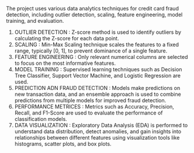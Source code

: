  The project uses various data analytics techniques for credit card fraud detection, including outlier detection, scaling, feature engineering, model training, and evaluation.
1. OUTLIER DETECTION :
   Z-score method is used to identify outliers by calculating the Z-score for each data point.
3. SCALING :
   Min-Max Scaling technique scales the features to a fixed range, typically [0, 1], to prevent dominance of a single feature.
4. FEATURE ENGINEERING :
   Only relevant numerical columns are selected to focus on the most informative features.
5. MODEL TRAINING :
   Supervised learning techniques such as Decision Tree Classifier, Support Vector Machine, and Logistic Regression are used.
6. PREDICTION ADN FRAUD DETECTION :
   Models make predictions on new transaction data, and an ensemble approach is used to combine predictions from multiple models for improved fraud detection.
7. PERFORMANCE METRICES :
   Metrics such as Accuracy, Precision, Recall, and F1-Score are used to evaluate the performance of classification models.
8. DATA VISUALIZATION :
   Exploratory Data Analysis (EDA) is performed to understand data distribution, detect anomalies, and gain insights into relationships between different features using visualization tools like histograms, scatter plots, and box plots.
